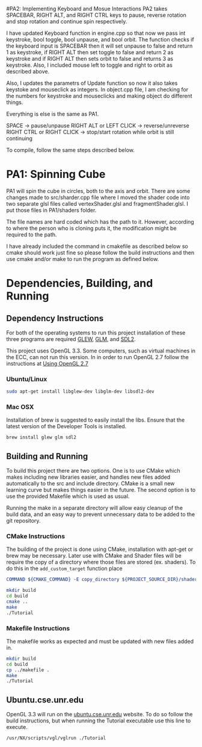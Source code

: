 #PA2: Implementing Keyboard and Mosue Interactions
PA2 takes SPACEBAR, RIGHT ALT, and RIGHT CTRL keys to pause, reverse rotation and stop rotation and continue spin respectively. 

I have updated Keyboard function in engine.cpp so that now we pass int keystroke, bool toggle, bool unpause, and bool orbit. The function checks if the keyboard input is SPACEBAR then it will set unpause to false and return 1 as keystroke, if RIGHT ALT then set toggle to false and return 2 as keystroke and if RIGHT ALT then sets orbit to false and returns 3 as keystroke. Also, I included mouse left to toggle and right to orbit as described above. 

Also, I updates the parametrs of Update function so now it also takes keystoke and mouseclick as integers. In object.cpp file, I am checking for the numbers for keystroke and mouseclicks and making object do different things. 

Everything is else is the same as PA1.

SPACE -> pause/unpause
RIGHT ALT or LEFT CLICK -> reverse/unreverse 
RIGHT CTRL or RIGHT CLICK -> stop/start rotation while orbit is still continuing

To compile, follow the same steps described below.

# PA1: Spinning Cube

PA1 will spin the cube in circles, both to the axis and orbit. There are some changes made to src/sharder.cpp file where I moved the shader code into two separate glsl files called vertexShader.glsl and fragmentShader.glsl. I put those files in PA1/shaders folder.

The file names are hard coded which has the path to it. However, according to where the person who is cloning puts it, the modification might be required to the path.

I have already included the command in cmakefile as described below so cmake should work just fine so please follow the build instructions and then use cmake and/or make to run the program as defined below.

# Dependencies, Building, and Running

## Dependency Instructions
For both of the operating systems to run this project installation of these three programs are required [GLEW](http://glew.sourceforge.net/), [GLM](http://glm.g-truc.net/0.9.7/index.html), and [SDL2](https://wiki.libsdl.org/Tutorials).

This project uses OpenGL 3.3. Some computers, such as virtual machines in the ECC, can not run this version. In in order to run OpenGL 2.7 follow the instructions at [Using OpenGL 2.7](https://github.com/HPC-Vis/computer-graphics/wiki/Using-OpenGL-2.7)

### Ubuntu/Linux
```bash
sudo apt-get install libglew-dev libglm-dev libsdl2-dev
```

### Mac OSX
Installation of brew is suggested to easily install the libs. Ensure that the latest version of the Developer Tools is installed.
```bash
brew install glew glm sdl2
```

## Building and Running
To build this project there are two options. One is to use CMake which makes including new libraries easier, and handles new files added automatically to the src and include directory. CMake is a small new learning curve but makes things easier in the future.
The second option is to use the provided Makefile which is used as usual.

Running the make in a separate directory will allow easy cleanup of the build data, and an easy way to prevent unnecessary data to be added to the git repository.  

### CMake Instructions
The building of the project is done using CMake, installation with apt-get or brew may be necessary. Later use with CMake and Shader files will be require the copy of a directory where those files are stored (ex. shaders). To do this in the ```add_custom_target``` function place 
```cmake
COMMAND ${CMAKE_COMMAND} -E copy_directory ${PROJECT_SOURCE_DIR}/shaders/ ${CMAKE_CURRENT_BINARY_DIR}/shaders
```

```bash
mkdir build
cd build
cmake ..
make
./Tutorial
```

### Makefile Instructions 
The makefile works as expected and must be updated with new files added in.

```bash
mkdir build
cd build
cp ../makefile .
make
./Tutorial
```

## Ubuntu.cse.unr.edu
OpenGL 3.3 will run on the [ubuntu.cse.unr.edu](https://ubuntu.cse.unr.edu/) website. To do so follow the build instructions, but when running the Tutorial executable use this line to execute.
```bash
/usr/NX/scripts/vgl/vglrun ./Tutorial
```
